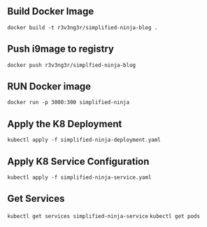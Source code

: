 ## Build Docker Image

`docker build -t r3v3ng3r/simplified-ninja-blog .`

## Push i9mage to registry

`docker push r3v3ng3r/simplfied-ninja-blog`

## RUN Docker image

`docker run -p 3000:300 simplified-ninja`

## Apply the K8 Deployment

`kubectl apply -f simplified-ninja-deployment.yaml`

## Apply K8 Service Configuration

`kubectl apply -f simplified-ninja-service.yaml`

## Get Services

`kubectl get services simplified-ninja-service`
`kubectl get pods`
